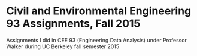 # Civil and Environmental Engineering 93 Assignments, Fall 2015

Assignments I did in CEE 93 (Engineering Data Analysis) under Professor Walker during UC Berkeley fall semester 2015
